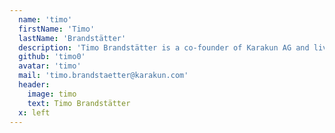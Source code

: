 ```yaml
---
  name: 'timo'
  firstName: 'Timo'
  lastName: 'Brandstätter'
  description: 'Timo Brandstätter is a co-founder of Karakun AG and lives in Stuttgart, Germany.'
  github: 'timo0'
  avatar: 'timo'
  mail: 'timo.brandstaetter@karakun.com'
  header:
    image: timo
    text: Timo Brandstätter
  x: left
---
```

